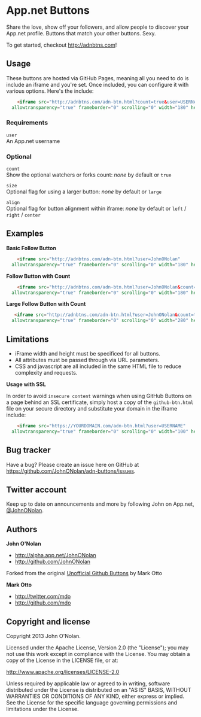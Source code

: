 # App.net Buttons

Share the love, show off your followers, and allow people to discover your App.net profile. Buttons that match your other buttons. Sexy.

To get started, checkout http://adnbtns.com!


## Usage

These buttons are hosted via GitHub Pages, meaning all you need to do is include an iframe and you're set. Once included, you can configure it with various options. Here's the include:

``` html
    <iframe src="http://adnbtns.com/adn-btn.html?count=true&user=USERNAME"
  allowtransparency="true" frameborder="0" scrolling="0" width="180" height="20"></iframe>
```


### Requirements

`user`<br>
An App.net username<br>


### Optional

`count`<br>
Show the optional watchers or forks count: *none* by default or `true`

`size`<br>
Optional flag for using a larger button: *none* by default or `large`

`align`<br>
Optional flag for button alignment within iframe: *none* by default or `left` / `right` / `center`


## Examples

**Basic Follow Button**

``` html
    <iframe src="http://adnbtns.com/adn-btn.html?user=JohnONolan"
  allowtransparency="true" frameborder="0" scrolling="0" width="180" height="20"></iframe>
```

**Follow Button with Count**

``` html
    <iframe src="http://adnbtns.com/adn-btn.html?user=JohnONolan&count=true"
  allowtransparency="true" frameborder="0" scrolling="0" width="180" height="20"></iframe>
```

**Large Follow Button with Count**

``` html
   <iframe src="http://adnbtns.com/adn-btn.html?user=JohnONolan&count=true&size=large"
  allowtransparency="true" frameborder="0" scrolling="0" width="280" height="30"></iframe>
```


## Limitations

- iFrame width and height must be specificed for all buttons.
- All attributes must be passed through via URL parameters.
- CSS and javascript are all included in the same HTML file to reduce complexity and requests.

**Usage with SSL**

In order to avoid `insecure content` warnings when using GitHub Buttons on a page behind an SSL certificate, simply host a copy of the `github-btn.html` file on your secure directory and substitute your domain in the iframe include: 

``` html
    <iframe src="https://YOURDOMAIN.com/adn-btn.html?user=USERNAME"
  allowtransparency="true" frameborder="0" scrolling="0" width="100" height="20"></iframe>
```


## Bug tracker

Have a bug? Please create an issue here on GitHub at https://github.com/JohnONolan/adn-buttons/issues.


## Twitter account

Keep up to date on announcements and more by following John on App.net, <a href="http://alpha.app.net/JohnONolan">@JohnONolan</a>.


## Authors

**John O'Nolan**

* http://alpha.app.net/JohnONolan
* http://github.com/JohnONolan

Forked from the original [Unofficial Github Buttons](http://github.com/mdo/github-buttons) by Mark Otto

**Mark Otto**

* http://twitter.com/mdo
* http://github.com/mdo


## Copyright and license

Copyright 2013 John O'Nolan.

Licensed under the Apache License, Version 2.0 (the "License");
you may not use this work except in compliance with the License.
You may obtain a copy of the License in the LICENSE file, or at:

   http://www.apache.org/licenses/LICENSE-2.0

Unless required by applicable law or agreed to in writing, software
distributed under the License is distributed on an "AS IS" BASIS,
WITHOUT WARRANTIES OR CONDITIONS OF ANY KIND, either express or implied.
See the License for the specific language governing permissions and
limitations under the License.
